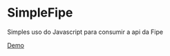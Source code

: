 # SimpleFipe
Simples uso do Javascript para consumir a api da Fipe

<a href="https://davireimannrossini.github.io/SimpleFipe/" target="">Demo</a>
